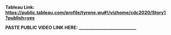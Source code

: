 
**Tableau Link: https://public.tableau.com/profile/tyrone.wu#!/vizhome/cdc2020/Story1?publish=yes**

**PASTE PUBLIC VIDEO LINK HERE: ___________________________**

